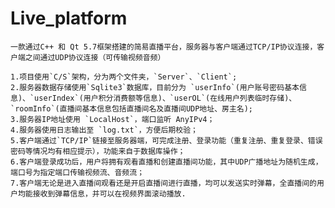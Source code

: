 # Live_platform
    一款通过C++ 和 Qt 5.7框架搭建的简易直播平台，服务器与客户端通过TCP/IP协议连接，客户端之间通过UDP协议连接（可传输视频音频）

    1.项目使用`C/S`架构，分为两个文件夹，`Server`、`Client`;
    2.服务器数据存储使用`Sqlite3`数据库，目前分为 `userInfo`(用户账号密码基本信息)、`userIndex`(用户积分消费额等信息)、`userOL`(在线用户列表临时存储)、`roomInfo`(直播间基本信息包括直播间名及直播间UDP地址、房主名);
    3.服务器IP地址使用 `LocalHost`，端口监听 AnyIPv4；
    4.服务器使用日志输出至 `log.txt`，方便后期校验；
    5.客户端通过`TCP/IP`链接至服务器端，可完成注册、登录功能（重复注册、重复登录、错误密码等情况均有相应提示），功能来自于数据库操作；
    6.客户端登录成功后，用户将拥有观看直播和创建直播间功能，其中UDP广播地址为随机生成，端口号为指定端口传输视频流、音频流；
    7.客户端无论是进入直播间观看还是开启直播间进行直播，均可以发送实时弹幕，全直播间的用户均能接收到弹幕信息，并可以在视频界面滚动播放.
